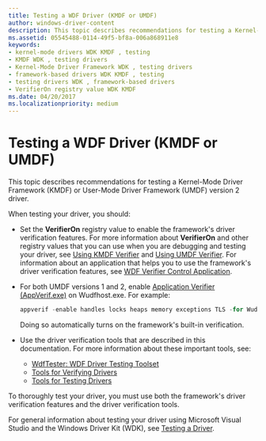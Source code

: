 ```yaml
---
title: Testing a WDF Driver (KMDF or UMDF)
author: windows-driver-content
description: This topic describes recommendations for testing a Kernel-Mode Driver Framework (KMDF) or User-Mode Driver Framework (UMDF) version 2 driver.
ms.assetid: 05545488-0114-49f5-bf8a-006a868911e8
keywords:
- kernel-mode drivers WDK KMDF , testing
- KMDF WDK , testing drivers
- Kernel-Mode Driver Framework WDK , testing drivers
- framework-based drivers WDK KMDF , testing
- testing drivers WDK , framework-based drivers
- VerifierOn registry value WDK KMDF
ms.date: 04/20/2017
ms.localizationpriority: medium
---
```


# Testing a WDF Driver (KMDF or UMDF)


This topic describes recommendations for testing a Kernel-Mode Driver Framework (KMDF) or User-Mode Driver Framework (UMDF) version 2 driver.

When testing your driver, you should:

-   Set the **VerifierOn** registry value to enable the framework's driver verification features. For more information about **VerifierOn** and other registry values that you can use when you are debugging and testing your driver, see [Using KMDF Verifier](using-kmdf-verifier.md) and [Using UMDF Verifier](using-umdf-verifier.md). For information about an application that helps you to use the framework's driver verification features, see [WDF Verifier Control Application](https://msdn.microsoft.com/library/windows/hardware/ff556129).

-   For both UMDF versions 1 and 2, enable [Application Verifier (AppVerif.exe)](http://www.microsoft.com/download/details.aspx?id=20028) on Wudfhost.exe. For example:
    ```cpp
    appverif -enable handles locks heaps memory exceptions TLS -for WudfHost.exe
    ```

    Doing so automatically turns on the framework's built-in verification.
-   Use the driver verification tools that are described in this documentation. For more information about these important tools, see:
    -   [WdfTester: WDF Driver Testing Toolset](https://msdn.microsoft.com/library/windows/hardware/ff556110)
    -   [Tools for Verifying Drivers](https://msdn.microsoft.com/library/windows/hardware/ff552969)
    -   [Tools for Testing Drivers](https://msdn.microsoft.com/library/windows/hardware/ff552966)

To thoroughly test your driver, you must use both the framework's driver verification features and the driver verification tools.

For general information about testing your driver using Microsoft Visual Studio and the Windows Driver Kit (WDK), see [Testing a Driver](https://msdn.microsoft.com/windows-drivers/develop/testing_a_driver).

 

 





